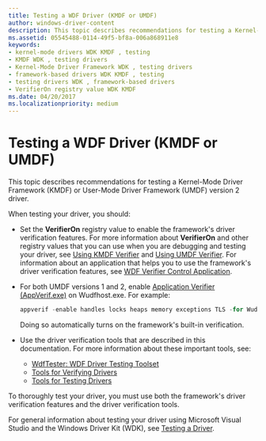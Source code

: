 ```yaml
---
title: Testing a WDF Driver (KMDF or UMDF)
author: windows-driver-content
description: This topic describes recommendations for testing a Kernel-Mode Driver Framework (KMDF) or User-Mode Driver Framework (UMDF) version 2 driver.
ms.assetid: 05545488-0114-49f5-bf8a-006a868911e8
keywords:
- kernel-mode drivers WDK KMDF , testing
- KMDF WDK , testing drivers
- Kernel-Mode Driver Framework WDK , testing drivers
- framework-based drivers WDK KMDF , testing
- testing drivers WDK , framework-based drivers
- VerifierOn registry value WDK KMDF
ms.date: 04/20/2017
ms.localizationpriority: medium
---
```


# Testing a WDF Driver (KMDF or UMDF)


This topic describes recommendations for testing a Kernel-Mode Driver Framework (KMDF) or User-Mode Driver Framework (UMDF) version 2 driver.

When testing your driver, you should:

-   Set the **VerifierOn** registry value to enable the framework's driver verification features. For more information about **VerifierOn** and other registry values that you can use when you are debugging and testing your driver, see [Using KMDF Verifier](using-kmdf-verifier.md) and [Using UMDF Verifier](using-umdf-verifier.md). For information about an application that helps you to use the framework's driver verification features, see [WDF Verifier Control Application](https://msdn.microsoft.com/library/windows/hardware/ff556129).

-   For both UMDF versions 1 and 2, enable [Application Verifier (AppVerif.exe)](http://www.microsoft.com/download/details.aspx?id=20028) on Wudfhost.exe. For example:
    ```cpp
    appverif -enable handles locks heaps memory exceptions TLS -for WudfHost.exe
    ```

    Doing so automatically turns on the framework's built-in verification.
-   Use the driver verification tools that are described in this documentation. For more information about these important tools, see:
    -   [WdfTester: WDF Driver Testing Toolset](https://msdn.microsoft.com/library/windows/hardware/ff556110)
    -   [Tools for Verifying Drivers](https://msdn.microsoft.com/library/windows/hardware/ff552969)
    -   [Tools for Testing Drivers](https://msdn.microsoft.com/library/windows/hardware/ff552966)

To thoroughly test your driver, you must use both the framework's driver verification features and the driver verification tools.

For general information about testing your driver using Microsoft Visual Studio and the Windows Driver Kit (WDK), see [Testing a Driver](https://msdn.microsoft.com/windows-drivers/develop/testing_a_driver).

 

 





